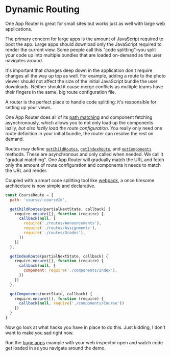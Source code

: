 # Dynamic Routing

One App Router is great for small sites but works just as well with large web applications.

The primary concern for large apps is the amount of JavaScript required to boot the app. Large apps should download only the JavaScript required to render the current view. Some people call this "code splitting"–you split your code up into multiple bundles that are loaded on-demand as the user navigates around.

It's important that changes deep down in the application don't require changes all the way up top as well. For example, adding a route to the photo viewer should not affect the size of the initial JavaScript bundle the user downloads. Neither should it cause merge conflicts as multiple teams have their fingers in the same, big route configuration file.

A router is the perfect place to handle code splitting: it's responsible for setting up your views.

One App Router does all of its [path matching](/docs/guides/RouteMatching.md) and component fetching asynchronously, which allows you to not only load up the components lazily, *but also lazily load the route configuration*. You really only need one route definition in your initial bundle, the router can resolve the rest on demand.

Routes may define [`getChildRoutes`](/docs/API.md#getchildroutespartialnextstate-callback), [`getIndexRoute`](/docs/API.md#getindexroutepartialnextstate-callback), and [`getComponents`](/docs/API.md#getcomponentsnextstate-callback) methods. These are asynchronous and only called when needed. We call it "gradual matching". One App Router will gradually match the URL and fetch only the amount of route configuration and components it needs to match the URL and render.

Coupled with a smart code splitting tool like [webpack](http://webpack.github.io/), a once tiresome architecture is now simple and declarative.

```js
const CourseRoute = {
  path: 'course/:courseId',

  getChildRoutes(partialNextState, callback) {
    require.ensure([], function (require) {
      callback(null, [
        require('./routes/Announcements'),
        require('./routes/Assignments'),
        require('./routes/Grades'),
      ])
    })
  },

  getIndexRoute(partialNextState, callback) {
    require.ensure([], function (require) {
      callback(null, {
        component: require('./components/Index'),
      })
    })
  },

  getComponents(nextState, callback) {
    require.ensure([], function (require) {
      callback(null, require('./components/Course'))
    })
  }
}
```

Now go look at what hacks you have in place to do this. Just kidding, I don't want to make you sad right now.

Run the [huge apps](https://github.com/americanexpress/one-app-router/tree/main/examples/huge-apps) example with your web inspector open and watch code get loaded in as you navigate around the demo.
